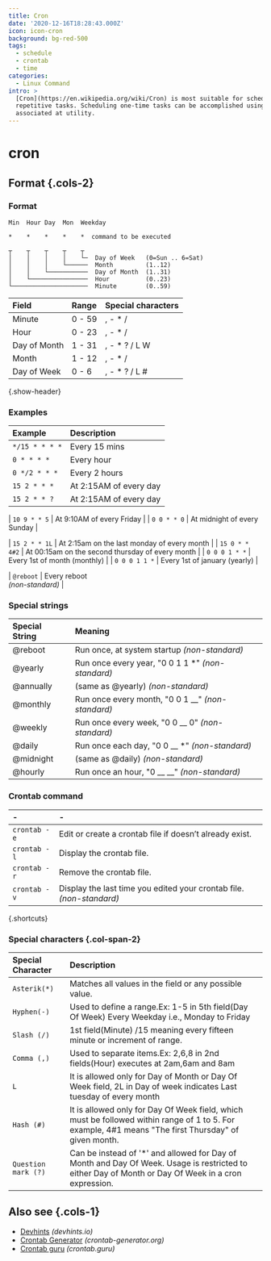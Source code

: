 ```yaml
---
title: Cron
date: '2020-12-16T18:28:43.000Z'
icon: icon-cron
background: bg-red-500
tags:
  - schedule
  - crontab
  - time
categories:
  - Linux Command
intro: >
  [Cron](https://en.wikipedia.org/wiki/Cron) is most suitable for scheduling
  repetitive tasks. Scheduling one-time tasks can be accomplished using the
  associated at utility.
---
```


# cron

## Format {.cols-2}

### Format

```text
Min  Hour Day  Mon  Weekday
```

```text
*    *    *    *    *  command to be executed
```

```text
┬    ┬    ┬    ┬    ┬
│    │    │    │    └─  Day of Week   (0=Sun .. 6=Sat)
│    │    │    └──────  Month         (1..12)
│    │    └───────────  Day of Month  (1..31)
│    └────────────────  Hour          (0..23)
└─────────────────────  Minute        (0..59)
```

| Field | Range | Special characters |
| :--- | :--- | :--- |
| Minute | 0 - 59 | , - \* / |
| Hour | 0 - 23 | , - \* / |
| Day of Month | 1 - 31 | , - \* ? / L W |
| Month | 1 - 12 | , - \* / |
| Day of Week | 0 - 6 | , - \* ? / L \# |

{.show-header}

### Examples

| Example | Description |
| :--- | :--- |
| `*/15 * * * *` | Every 15 mins |
| `0 * * * *` | Every hour |
| `0 */2 * * *` | Every 2 hours |
| `15 2 * * *` | At 2:15AM of every day |
| `15 2 * * ?` | At 2:15AM of every day |

\| `10 9 * * 5` \| At 9:10AM of every Friday \| \| `0 0 * * 0` \| At midnight of every Sunday \|

\| `15 2 * * 1L` \| At 2:15am on the last monday of every month \| \| `15 0 * * 4#2` \| At 00:15am on the second thursday of every month \| \| `0 0 0 1 * *` \| Every 1st of month \(monthly\) \| \| `0 0 0 1 1 *` \| Every 1st of january \(yearly\) \|

\| `@reboot` \| Every reboot   
_\(non-standard\)_ \|

### Special strings

| Special String | Meaning |
| :--- | :--- |
| @reboot | Run once, at system startup _\(non-standard\)_ |
| @yearly | Run once every year, "0 0 1 1 \*" _\(non-standard\)_ |
| @annually | \(same as @yearly\) _\(non-standard\)_ |
| @monthly | Run once every month, "0 0 1  __" _\(non-standard\)_ |
| @weekly | Run once every week, "0 0  __ 0" _\(non-standard\)_ |
| @daily | Run once each day, "0 0  __ \*" _\(non-standard\)_ |
| @midnight | \(same as @daily\) _\(non-standard\)_ |
| @hourly | Run once an hour, "0  __  __" _\(non-standard\)_ |

### Crontab command

| - | - |
| :--- | :--- |
| `crontab -e` | Edit or create a crontab file if doesn’t already exist. |
| `crontab -l` | Display the crontab file. |
| `crontab -r` | Remove the crontab file. |
| `crontab -v` | Display the last time you edited your crontab file. _\(non-standard\)_ |

{.shortcuts}

### Special characters {.col-span-2}

| Special Character | Description |
| :--- | :--- |
| `Asterik(*)` | Matches all values in the field or any possible value. |
| `Hyphen(-)` | Used to define a range.Ex: 1-5 in 5th field\(Day Of Week\) Every Weekday i.e., Monday to Friday |
| `Slash (/)` | 1st field\(Minute\) /15 meaning every fifteen minute or increment of range. |
| `Comma (,)` | Used to separate items.Ex: 2,6,8 in 2nd fields\(Hour\) executes at 2am,6am and 8am |
| `L` | It is allowed only for Day of Month or Day Of Week field, 2L in Day of week indicates Last tuesday of every month |
| `Hash (#)` | It is allowed only for Day Of Week field, which must be followed within range of 1 to 5. For example, 4\#1 means "The first Thursday" of given month. |
| `Question mark (?)` | Can be instead of '\*' and allowed for Day of Month and Day Of Week. Usage is restricted to either Day of Month or Day Of Week in a cron expression. |

## Also see {.cols-1}

* [Devhints](https://devhints.io/cron) _\(devhints.io\)_
* [Crontab Generator](https://crontab-generator.org/) _\(crontab-generator.org\)_
* [Crontab guru](https://crontab.guru/) _\(crontab.guru\)_

